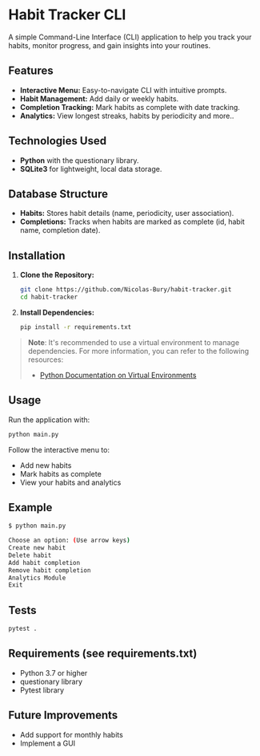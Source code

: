 # Habit Tracker CLI

A simple Command-Line Interface (CLI) application to help you track your habits, monitor progress, and gain insights into your routines.

## Features

- **Interactive Menu:** Easy-to-navigate CLI with intuitive prompts.
- **Habit Management:** Add daily or weekly habits.
- **Completion Tracking:** Mark habits as complete with date tracking.
- **Analytics:** View longest streaks, habits by periodicity and more..

## Technologies Used

- **Python** with the questionary library.
- **SQLite3** for lightweight, local data storage.

## Database Structure

- **Habits:** Stores habit details (name, periodicity, user association).
- **Completions:** Tracks when habits are marked as complete (id, habit name, completion date).

## Installation

1. **Clone the Repository:**  
   ```bash
   git clone https://github.com/Nicolas-Bury/habit-tracker.git
   cd habit-tracker
   ```

2. **Install Dependencies:**  
   ```bash
   pip install -r requirements.txt
   ```

> **Note**: It's recommended to use a virtual environment to manage dependencies. For more information, you can refer to the following resources:
> - [Python Documentation on Virtual Environments](https://docs.python.org/3/tutorial/venv.html)

## Usage

Run the application with:
```bash
python main.py
```

Follow the interactive menu to:
- Add new habits
- Mark habits as complete
- View your habits and analytics

## Example
```bash
$ python main.py

Choose an option: (Use arrow keys)
Create new habit
Delete habit
Add habit completion
Remove habit completion
Analytics Module
Exit
```

## Tests

```bash
pytest .
```

## Requirements (see requirements.txt)

- Python 3.7 or higher
- questionary library
- Pytest library

## Future Improvements

- Add support for monthly habits
- Implement a GUI